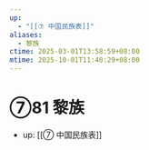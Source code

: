 ```yaml
---
up:
  - "[[⑦ 中国民族表]]"
aliases:
  - 黎族
ctime: 2025-03-01T13:58:59+08:00
mtime: 2025-10-01T11:40:29+08:00
---
```


# ⑦81 黎族

- up: [[⑦ 中国民族表]]

